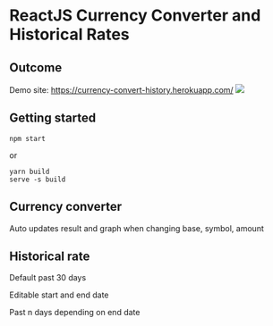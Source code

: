 # ReactJS Currency Converter and Historical Rates

## Outcome
Demo site: https://currency-convert-history.herokuapp.com/
<img src="https://raw.githubusercontent.com/mcmx385/reactjs-currency-converter/main/img/screenshot.png">

## Getting started
```
npm start
```
or
```
yarn build
serve -s build
```

## Currency converter
Auto updates result and graph when changing base, symbol, amount

## Historical rate
Default past 30 days

Editable start and end date

Past n days depending on end date
